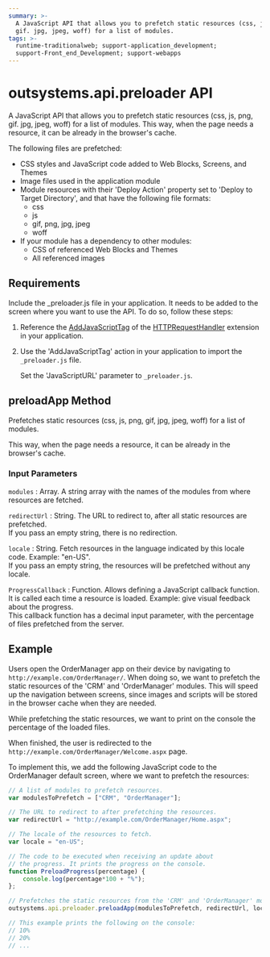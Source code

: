 ```yaml
---
summary: >-
  A JavaScript API that allows you to prefetch static resources (css, js, png,
  gif. jpg, jpeg, woff) for a list of modules.
tags: >-
  runtime-traditionalweb; support-application_development;
  support-Front_end_Development; support-webapps
---
```


# outsystems.api.preloader API

A JavaScript API that allows you to prefetch static resources \(css, js, png, gif. jpg, jpeg, woff\) for a list of modules. This way, when the page needs a resource, it can be already in the browser's cache.

The following files are prefetched:

* CSS styles and JavaScript code added to Web Blocks, Screens, and Themes
* Image files used in the application module
* Module resources with their 'Deploy Action' property set to 'Deploy to Target Directory', and that have the following file formats: 
  * css 
  * js 
  * gif, png, jpg, jpeg 
  * woff 
* If your module has a dependency to other modules: 
  * CSS of referenced Web Blocks and Themes
  * All referenced images

## Requirements

Include the \_preloader.js file in your application. It needs to be added to the screen where you want to use the API. To do so, follow these steps:

1. Reference the [AddJavaScriptTag](https://github.com/danielmarquespt/docs-product/tree/e7ea3f444d5129dab245c69ab72ae091554bc4fb/src/ref/apis/auto/httprequesthandler-api.final.md#AddJavaScriptTag%3E) of the [HTTPRequestHandler](https://github.com/danielmarquespt/docs-product/tree/e7ea3f444d5129dab245c69ab72ae091554bc4fb/src/ref/apis/auto/httprequesthandler-api.final.md%3E) extension in your application. 
2. Use the 'AddJavaScriptTag' action in your application to import the `_preloader.js` file.   

   Set the 'JavaScriptURL' parameter to `_preloader.js`.

## preloadApp Method

Prefetches static resources \(css, js, png, gif, jpg, jpeg, woff\) for a list of modules.

This way, when the page needs a resource, it can be already in the browser's cache.

### Input Parameters

`modules` : Array. A string array with the names of the modules from where resources are fetched.

`redirectUrl` : String. The URL to redirect to, after all static resources are prefetched.  
If you pass an empty string, there is no redirection.

`locale` : String. Fetch resources in the language indicated by this locale code. Example: "en-US".  
If you pass an empty string, the resources will be prefetched without any locale.

`ProgressCallback` : Function. Allows defining a JavaScript callback function. It is called each time a resource is loaded. Example: give visual feedback about the progress.  
This callback function has a decimal input parameter, with the percentage of files prefetched from the server.

## Example

Users open the OrderManager app on their device by navigating to `http://example.com/OrderManager/`. When doing so, we want to prefetch the static resources of the 'CRM' and 'OrderManager' modules. This will speed up the navigation between screens, since images and scripts will be stored in the browser cache when they are needed.

While prefetching the static resources, we want to print on the console the percentage of the loaded files.

When finished, the user is redirected to the `http://example.com/OrderManager/Welcome.aspx` page.

To implement this, we add the following JavaScript code to the OrderManager default screen, where we want to prefetch the resources:

```javascript
// A list of modules to prefetch resources.
var modulesToPrefetch = ["CRM", "OrderManager"];

// The URL to redirect to after prefetching the resources.
var redirectUrl = "http://example.com/OrderManager/Home.aspx";

// The locale of the resources to fetch.
var locale = "en-US";

// The code to be executed when receiving an update about
// the progress. It prints the progress on the console.
function PreloadProgress(percentage) {
    console.log(percentage*100 + "%");
};

// Prefetches the static resources from the 'CRM' and 'OrderManager' modules.
outsystems.api.preloader.preloadApp(modulesToPrefetch, redirectUrl, locale, PreloadProgress);

// This example prints the following on the console:
// 10%
// 20%
// ...
```

